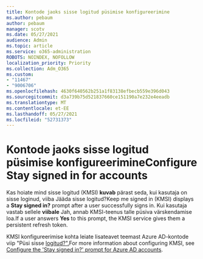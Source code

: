 ```yaml
---
title: Kontode jaoks sisse logitud püsimise konfigureerimine
ms.author: pebaum
author: pebaum
manager: scotv
ms.date: 05/27/2021
audience: Admin
ms.topic: article
ms.service: o365-administration
ROBOTS: NOINDEX, NOFOLLOW
localization_priority: Priority
ms.collection: Adm_O365
ms.custom:
- "11467"
- "9006706"
ms.openlocfilehash: 4630f640562b251a1f83138efbecb559e396d043
ms.sourcegitcommit: d3a739b75d521837660ce151190a7e232e4eeadb
ms.translationtype: MT
ms.contentlocale: et-EE
ms.lasthandoff: 05/27/2021
ms.locfileid: "52731373"
---
```

# <a name="configure-stay-signed-in-for-accounts"></a><span data-ttu-id="8cd8c-102">Kontode jaoks sisse logitud püsimise konfigureerimine</span><span class="sxs-lookup"><span data-stu-id="8cd8c-102">Configure Stay signed in for accounts</span></span>

<span data-ttu-id="8cd8c-103">Kas hoiate mind sisse logitud (KMSI) **kuvab** pärast seda, kui kasutaja on sisse loginud, viiba Jääda sisse logitud?</span><span class="sxs-lookup"><span data-stu-id="8cd8c-103">Keep me signed in (KMSI) displays a **Stay signed in?** prompt after a user successfully signs in.</span></span> <span data-ttu-id="8cd8c-104">Kui kasutaja vastab sellele **viibale** Jah, annab KMSI-teenus talle püsiva värskendamise loa.</span><span class="sxs-lookup"><span data-stu-id="8cd8c-104">If a user answers **Yes** to this prompt, the KMSI service gives them a persistent refresh token.</span></span> 

<span data-ttu-id="8cd8c-105">KMSI konfigureerimise kohta leiate lisateavet teemast Azure AD-kontode viip "Püsi sisse [logitud?".](/azure/active-directory/fundamentals/keep-me-signed-in)</span><span class="sxs-lookup"><span data-stu-id="8cd8c-105">For more information about configuring KMSI, see [Configure the 'Stay signed in?' prompt for Azure AD accounts](/azure/active-directory/fundamentals/keep-me-signed-in).</span></span>